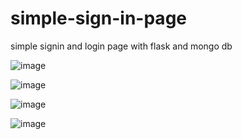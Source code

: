 # simple-sign-in-page
simple signin and login page with flask and mongo db

![image](https://github.com/user-attachments/assets/d39b0c90-8a75-4bb9-8c15-2def29414b54)

![image](https://github.com/user-attachments/assets/28cfc196-d76f-46f6-871f-93cffdb4516a)

![image](https://github.com/user-attachments/assets/f8c63b08-c187-4c1d-befe-80b9e747d9a7)

![image](https://github.com/user-attachments/assets/9d8ab151-3152-4af9-9812-33a1cb23d588)


